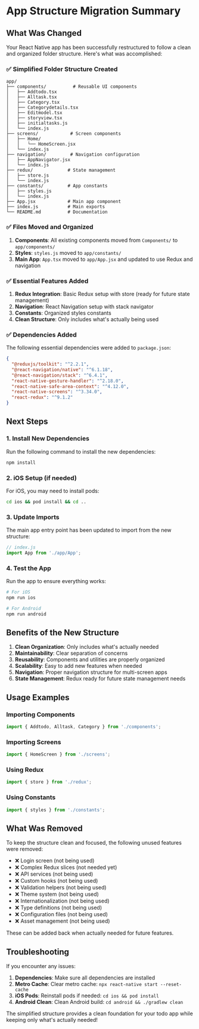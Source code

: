# App Structure Migration Summary

## What Was Changed

Your React Native app has been successfully restructured to follow a clean and organized folder structure. Here's what was accomplished:

### ✅ Simplified Folder Structure Created

```
app/
├── components/          # Reusable UI components
│   ├── Addtodo.tsx
│   ├── Alltask.tsx
│   ├── Category.tsx
│   ├── Categorydetails.tsx
│   ├── Editmodel.tsx
│   ├── storyview.tsx
│   ├── initialtasks.js
│   └── index.js
├── screens/            # Screen components
│   ├── Home/
│   │   └── HomeScreen.jsx
│   └── index.js
├── navigation/         # Navigation configuration
│   ├── AppNavigator.jsx
│   └── index.js
├── redux/             # State management
│   ├── store.js
│   └── index.js
├── constants/         # App constants
│   ├── styles.js
│   └── index.js
├── App.jsx            # Main app component
├── index.js           # Main exports
└── README.md          # Documentation
```

### ✅ Files Moved and Organized

1. **Components**: All existing components moved from `Components/` to `app/components/`
2. **Styles**: `styles.js` moved to `app/constants/`
3. **Main App**: `App.tsx` moved to `app/App.jsx` and updated to use Redux and navigation

### ✅ Essential Features Added

1. **Redux Integration**: Basic Redux setup with store (ready for future state management)
2. **Navigation**: React Navigation setup with stack navigator
3. **Constants**: Organized styles constants
4. **Clean Structure**: Only includes what's actually being used

### ✅ Dependencies Added

The following essential dependencies were added to `package.json`:

```json
{
  "@reduxjs/toolkit": "^2.2.1",
  "@react-navigation/native": "^6.1.18",
  "@react-navigation/stack": "^6.4.1",
  "react-native-gesture-handler": "^2.18.0",
  "react-native-safe-area-context": "^4.12.0",
  "react-native-screens": "^3.34.0",
  "react-redux": "^9.1.2"
}
```

## Next Steps

### 1. Install New Dependencies

Run the following command to install the new dependencies:

```bash
npm install
```

### 2. iOS Setup (if needed)

For iOS, you may need to install pods:

```bash
cd ios && pod install && cd ..
```

### 3. Update Imports

The main app entry point has been updated to import from the new structure:

```javascript
// index.js
import App from './app/App';
```

### 4. Test the App

Run the app to ensure everything works:

```bash
# For iOS
npm run ios

# For Android
npm run android
```

## Benefits of the New Structure

1. **Clean Organization**: Only includes what's actually needed
2. **Maintainability**: Clear separation of concerns
3. **Reusability**: Components and utilities are properly organized
4. **Scalability**: Easy to add new features when needed
5. **Navigation**: Proper navigation structure for multi-screen apps
6. **State Management**: Redux ready for future state management needs

## Usage Examples

### Importing Components
```javascript
import { Addtodo, Alltask, Category } from './components';
```

### Importing Screens
```javascript
import { HomeScreen } from './screens';
```

### Using Redux
```javascript
import { store } from './redux';
```

### Using Constants
```javascript
import { styles } from './constants';
```

## What Was Removed

To keep the structure clean and focused, the following unused features were removed:

- ❌ Login screen (not being used)
- ❌ Complex Redux slices (not needed yet)
- ❌ API services (not being used)
- ❌ Custom hooks (not being used)
- ❌ Validation helpers (not being used)
- ❌ Theme system (not being used)
- ❌ Internationalization (not being used)
- ❌ Type definitions (not being used)
- ❌ Configuration files (not being used)
- ❌ Asset management (not being used)

These can be added back when actually needed for future features.

## Troubleshooting

If you encounter any issues:

1. **Dependencies**: Make sure all dependencies are installed
2. **Metro Cache**: Clear metro cache: `npx react-native start --reset-cache`
3. **iOS Pods**: Reinstall pods if needed: `cd ios && pod install`
4. **Android Clean**: Clean Android build: `cd android && ./gradlew clean`

The simplified structure provides a clean foundation for your todo app while keeping only what's actually needed!
